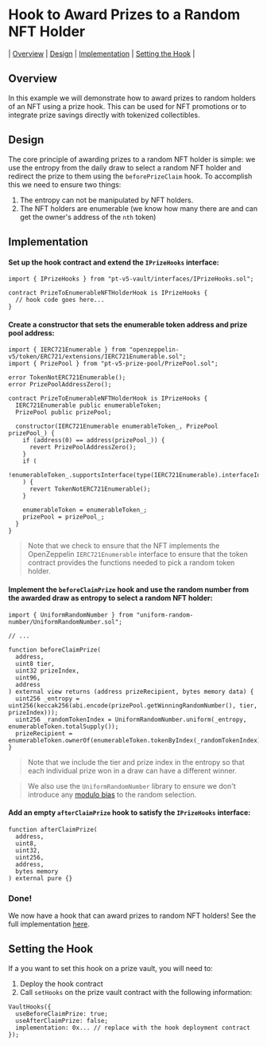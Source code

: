 # Hook to Award Prizes to a Random NFT Holder

| [Overview](#overview)
| [Design](#design)
| [Implementation](#implementation)
| [Setting the Hook](#setting-the-hook)
|

## Overview

In this example we will demonstrate how to award prizes to random holders of an NFT using a prize hook. This can be used for NFT promotions or to integrate prize savings directly with tokenized collectibles.

## Design

The core principle of awarding prizes to a random NFT holder is simple: we use the entropy from the daily draw to select a random NFT holder and redirect the prize to them using the `beforePrizeClaim` hook. To accomplish this we need to ensure two things:

1. The entropy can not be manipulated by NFT holders.
2. The NFT holders are enumerable (we know how many there are and can get the owner's address of the `nth` token)

## Implementation

#### Set up the hook contract and extend the `IPrizeHooks` interface:

```solidity
import { IPrizeHooks } from "pt-v5-vault/interfaces/IPrizeHooks.sol";

contract PrizeToEnumerableNFTHolderHook is IPrizeHooks {
  // hook code goes here...
}
```

#### Create a constructor that sets the enumerable token address and prize pool address:

```solidity
import { IERC721Enumerable } from "openzeppelin-v5/token/ERC721/extensions/IERC721Enumerable.sol";
import { PrizePool } from "pt-v5-prize-pool/PrizePool.sol";

error TokenNotERC721Enumerable();
error PrizePoolAddressZero();

contract PrizeToEnumerableNFTHolderHook is IPrizeHooks {
  IERC721Enumerable public enumerableToken;
  PrizePool public prizePool;

  constructor(IERC721Enumerable enumerableToken_, PrizePool prizePool_) {
    if (address(0) == address(prizePool_)) {
      revert PrizePoolAddressZero();
    }
    if (
      !enumerableToken_.supportsInterface(type(IERC721Enumerable).interfaceId)
    ) {
      revert TokenNotERC721Enumerable();
    }

    enumerableToken = enumerableToken_;
    prizePool = prizePool_;
  }
}
```

> Note that we check to ensure that the NFT implements the OpenZeppelin `IERC721Enumerable` interface to ensure that the token contract provides the functions needed to pick a random token holder.

#### Implement the `beforeClaimPrize` hook and use the random number from the awarded draw as entropy to select a random NFT holder:

```solidity
import { UniformRandomNumber } from "uniform-random-number/UniformRandomNumber.sol";

// ...

function beforeClaimPrize(
  address,
  uint8 tier,
  uint32 prizeIndex,
  uint96,
  address
) external view returns (address prizeRecipient, bytes memory data) {
  uint256 _entropy = uint256(keccak256(abi.encode(prizePool.getWinningRandomNumber(), tier, prizeIndex)));
  uint256 _randomTokenIndex = UniformRandomNumber.uniform(_entropy, enumerableToken.totalSupply());
  prizeRecipient = enumerableToken.ownerOf(enumerableToken.tokenByIndex(_randomTokenIndex));
}
```

> Note that we include the tier and prize index in the entropy so that each individual prize won in a draw can have a different winner.

> We also use the `UniformRandomNumber` library to ensure we don't introduce any [modulo bias](https://medium.com/hownetworks/dont-waste-cycles-with-modulo-bias-35b6fdafcf94) to the random selection.

#### Add an empty `afterClaimPrize` hook to satisfy the `IPrizeHooks` interface:

```solidity
function afterClaimPrize(
  address,
  uint8,
  uint32,
  uint256,
  address,
  bytes memory
) external pure {}
```

### Done!

We now have a hook that can award prizes to random NFT holders! See the full implementation [here](./PrizeToNFTHolderHook.sol).

## Setting the Hook

If a you want to set this hook on a prize vault, you will need to:

1. Deploy the hook contract
2. Call `setHooks` on the prize vault contract with the following information:

```solidity
VaultHooks({
  useBeforeClaimPrize: true;
  useAfterClaimPrize: false;
  implementation: 0x... // replace with the hook deployment contract
});
```
